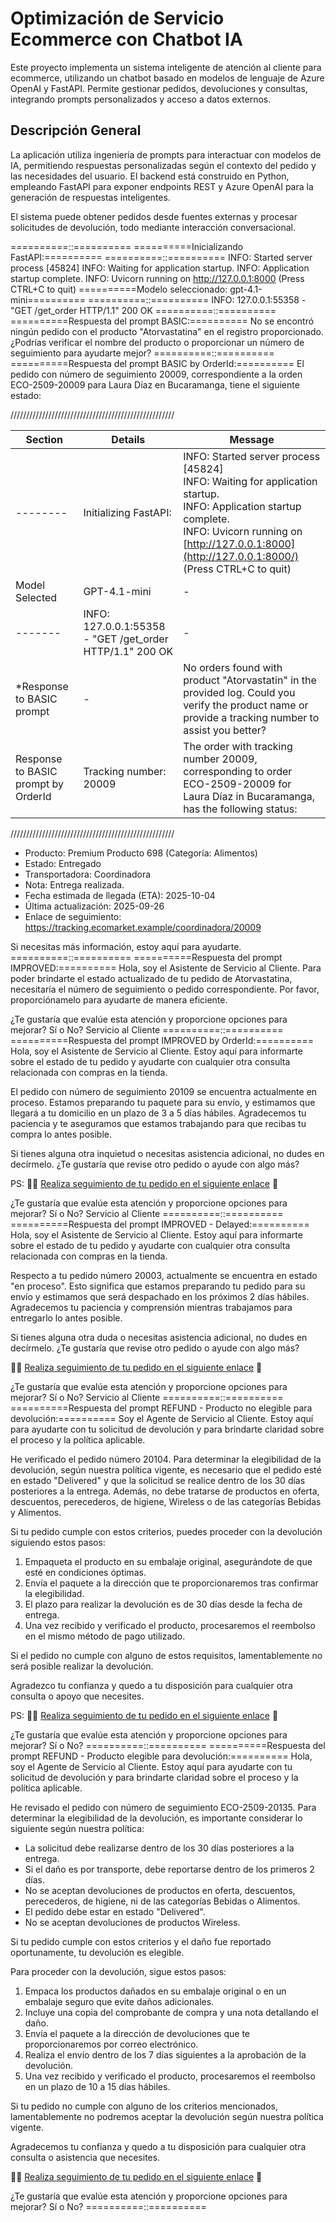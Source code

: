 # Optimización de Servicio Ecommerce con Chatbot IA

Este proyecto implementa un sistema inteligente de atención al cliente para ecommerce, utilizando un chatbot basado en modelos de lenguaje de Azure OpenAI y FastAPI. Permite gestionar pedidos, devoluciones y consultas, integrando prompts personalizados y acceso a datos externos.

## Descripción General

La aplicación utiliza ingeniería de prompts para interactuar con modelos de IA, permitiendo respuestas personalizadas según el contexto del pedido y las necesidades del usuario. El backend está construido en Python, empleando FastAPI para exponer endpoints REST y Azure OpenAI para la generación de respuestas inteligentes.

El sistema puede obtener pedidos desde fuentes externas y procesar solicitudes de devolución, todo mediante interacción conversacional.

==========::==========
==========Inicializando FastAPI:==========
==========::==========
INFO:     Started server process [45824]
INFO:     Waiting for application startup.
INFO:     Application startup complete.
INFO:     Uvicorn running on http://127.0.0.1:8000 (Press CTRL+C to quit)
==========Modelo seleccionado: gpt-4.1-mini==========
==========::==========
INFO:     127.0.0.1:55358 - "GET /get_order HTTP/1.1" 200 OK
==========::==========
==========Respuesta del prompt BASIC:==========
No se encontró ningún pedido con el producto "Atorvastatina" en el registro proporcionado. ¿Podrías verificar el nombre del producto o proporcionar un número de seguimiento para ayudarte mejor?
==========::==========
==========Respuesta del prompt BASIC by OrderId:==========
El pedido con número de seguimiento 20009, correspondiente a la orden ECO-2509-20009 para Laura Díaz en Bucaramanga, tiene el siguiente estado:


////////////////////////////////////////////////////

| Section                         | Details                                               | Message                                                                                                         |
|--------------------------------|-------------------------------------------------------|----------------------------------------------------------------------------------------------------------------|
| --------        |  Initializing FastAPI:           | INFO: Started server process [45824] <br> INFO: Waiting for application startup. <br> INFO: Application startup complete. <br> INFO: Uvicorn running on [http://127.0.0.1:8000](http://127.0.0.1:8000/) (Press CTRL+C to quit) |
| Model Selected | GPT-4.1-mini                                        | -                                                                                                              |
| -------       | INFO: 127.0.0.1:55358 - "GET /get_order HTTP/1.1" 200 OK | -                                                                                                              |
| *Response to BASIC prompt | -                                                  | No orders found with product "Atorvastatin" in the provided log. Could you verify the product name or provide a tracking number to assist you better? |
|  Response to BASIC prompt by OrderId  | Tracking number: 20009                             | The order with tracking number 20009, corresponding to order ECO-2509-20009 for Laura Díaz in Bucaramanga, has the following status: |




////////////////////////////////////////////////////


- Producto: Premium Producto 698 (Categoría: Alimentos)
- Estado: Entregado
- Transportadora: Coordinadora
- Nota: Entrega realizada.
- Fecha estimada de llegada (ETA): 2025-10-04
- Última actualización: 2025-09-26
- Enlace de seguimiento: https://tracking.ecomarket.example/coordinadora/20009

Si necesitas más información, estoy aquí para ayudarte.
==========::==========
==========Respuesta del prompt IMPROVED:==========
Hola, soy el Asistente de Servicio al Cliente. Para poder brindarte el estado actualizado de tu pedido de Atorvastatina, necesitaría el número de seguimiento o pedido correspondiente. Por favor, proporciónamelo para ayudarte de manera eficiente.

¿Te gustaría que evalúe esta atención y proporcione opciones para mejorar? Sí o No? Servicio al Cliente
==========::==========
==========Respuesta del prompt IMPROVED by OrderId:==========
Hola, soy el Asistente de Servicio al Cliente. Estoy aquí para informarte sobre el estado de tu pedido y ayudarte con cualquier otra consulta relacionada con compras en la tienda.

El pedido con número de seguimiento 20109 se encuentra actualmente en proceso. Estamos preparando tu paquete para su envío, y estimamos que llegará a tu domicilio en un plazo de 3 a 5 días hábiles. Agradecemos tu paciencia y te aseguramos que estamos trabajando para que recibas tu compra lo antes posible.

Si tienes alguna otra inquietud o necesitas asistencia adicional, no dudes en decírmelo. ¿Te gustaría que revise otro pedido o ayude con algo más?

PS: 📌📌 [Realiza seguimiento de tu pedido en el siguiente enlace](https://www.tienda.com/seguimiento/20109) 🤖

¿Te gustaría que evalúe esta atención y proporcione opciones para mejorar? Sí o No? Servicio al Cliente
==========::==========
==========Respuesta del prompt IMPROVED - Delayed:==========
Hola, soy el Asistente de Servicio al Cliente. Estoy aquí para informarte sobre el estado de tu pedido y ayudarte con cualquier otra consulta relacionada con compras en la tienda.

Respecto a tu pedido número 20003, actualmente se encuentra en estado "en proceso". Esto significa que estamos preparando tu pedido para su envío y estimamos que será despachado en los próximos 2 días hábiles. Agradecemos tu paciencia y comprensión mientras trabajamos para entregarlo lo antes posible.

Si tienes alguna otra duda o necesitas asistencia adicional, no dudes en decírmelo. ¿Te gustaría que revise otro pedido o ayude con algo más?

📌📌 [Realiza seguimiento de tu pedido en el siguiente enlace](https://www.tienda.com/seguimiento/20003) 🤖

¿Te gustaría que evalúe esta atención y proporcione opciones para mejorar? Sí o No? Servicio al Cliente
==========::==========
==========Respuesta del prompt REFUND - Producto no elegible para devolución:==========
Soy el Agente de Servicio al Cliente. Estoy aquí para ayudarte con tu solicitud de devolución y para brindarte claridad sobre el proceso y la política aplicable.

He verificado el pedido número 20104. Para determinar la elegibilidad de la devolución, según nuestra política vigente, es necesario que el pedido esté en estado "Delivered" y que la solicitud se realice dentro de los 30 días posteriores a la entrega. Además, no debe tratarse de productos en oferta, descuentos, perecederos, de higiene, Wireless o de las categorías Bebidas y Alimentos.

Si tu pedido cumple con estos criterios, puedes proceder con la devolución siguiendo estos pasos:

1. Empaqueta el producto en su embalaje original, asegurándote de que esté en condiciones óptimas.
2. Envía el paquete a la dirección que te proporcionaremos tras confirmar la elegibilidad.
3. El plazo para realizar la devolución es de 30 días desde la fecha de entrega.
4. Una vez recibido y verificado el producto, procesaremos el reembolso en el mismo método de pago utilizado.

Si el pedido no cumple con alguno de estos requisitos, lamentablemente no será posible realizar la devolución.

Agradezco tu confianza y quedo a tu disposición para cualquier otra consulta o apoyo que necesites.

PS: 📌📌 [Realiza seguimiento de tu pedido en el siguiente enlace](https://tracking.example.com/20104) 🤖

¿Te gustaría que evalúe esta atención y proporcione opciones para mejorar? Sí o No?
==========::==========
==========Respuesta del prompt REFUND - Producto elegible para devolución:==========
Hola, soy el Agente de Servicio al Cliente. Estoy aquí para ayudarte con tu solicitud de devolución y para brindarte claridad sobre el proceso y la política aplicable.

He revisado el pedido con número de seguimiento ECO-2509-20135. Para determinar la elegibilidad de la devolución, es importante considerar lo siguiente según nuestra política:

- La solicitud debe realizarse dentro de los 30 días posteriores a la entrega.
- Si el daño es por transporte, debe reportarse dentro de los primeros 2 días.
- No se aceptan devoluciones de productos en oferta, descuentos, perecederos, de higiene, ni de las categorías Bebidas o Alimentos.
- El pedido debe estar en estado "Delivered".
- No se aceptan devoluciones de productos Wireless.

Si tu pedido cumple con estos criterios y el daño fue reportado oportunamente, tu devolución es elegible.

Para proceder con la devolución, sigue estos pasos:

1. Empaca los productos dañados en su embalaje original o en un embalaje seguro que evite daños adicionales.
2. Incluye una copia del comprobante de compra y una nota detallando el daño.
3. Envía el paquete a la dirección de devoluciones que te proporcionaremos por correo electrónico.
4. Realiza el envío dentro de los 7 días siguientes a la aprobación de la devolución.
5. Una vez recibido y verificado el producto, procesaremos el reembolso en un plazo de 10 a 15 días hábiles.

Si tu pedido no cumple con alguno de los criterios mencionados, lamentablemente no podremos aceptar la devolución según nuestra política vigente.

Agradecemos tu confianza y quedo a tu disposición para cualquier otra consulta o asistencia que necesites.

📌📌 [Realiza seguimiento de tu pedido en el siguiente enlace](https://tracking.example.com/ECO-2509-20135) 🤖

¿Te gustaría que evalúe esta atención y proporcione opciones para mejorar? Sí o No?
==========::==========
